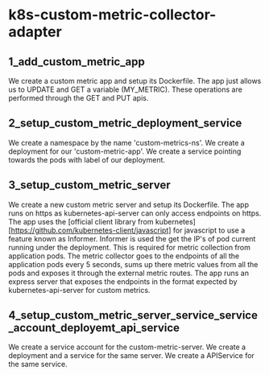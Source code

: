 # k8s-custom-metric-collector-adapter

## 1_add_custom_metric_app

We create a custom metric app and setup its Dockerfile. 
The app just allows us to UPDATE and GET a variable (MY_METRIC). 
These operations are performed through the GET and PUT apis.

## 2_setup_custom_metric_deployment_service

We create a namespace by the name 'custom-metrics-ns'.
We create a deployment for our 'custom-metric-app'.
We create a service pointing towards the pods with label of our deployment.

## 3_setup_custom_metric_server

We create a new custom metric server and setup its Dockerfile.
The app runs on https as kubernetes-api-server can only access endpoints on https.
The app uses the [official client library from kubernetes][https://github.com/kubernetes-client/javascript] for javascript to use a feature known as Informer. 
Informer is used the get the IP's of pod current running under the deployment. This is required for metric collection from application pods.
The metric collector goes to the endpoints of all the application pods every 5 seconds, sums up there metric values from all the pods and exposes it through the external metric routes.
The app runs an express server that exposes the endpoints in the format expected by kubernetes-api-server for custom metrics.

## 4_setup_custom_metric_server_service_service_account_deployemt_api_service

We create a service account for the custom-metric-server.
We create a deployment and a service for the same server.
We create a APIService for the same service.

